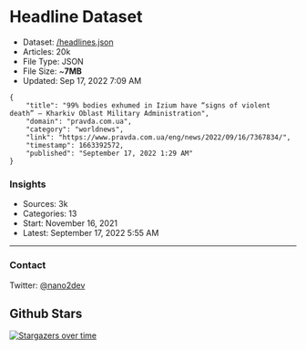 # Headline Dataset

- Dataset: [/headlines.json](https://raw.githubusercontent.com/fwd/news/master/headlines.json) 
- Articles: 20k
- File Type: JSON
- File Size: ~**7MB**
- Updated: Sep 17, 2022 7:09 AM

```
{
    "title": "99% bodies exhumed in Izium have “signs of violent death” – Kharkiv Oblast Military Administration",
    "domain": "pravda.com.ua",
    "category": "worldnews",
    "link": "https://www.pravda.com.ua/eng/news/2022/09/16/7367834/",
    "timestamp": 1663392572,
    "published": "September 17, 2022 1:29 AM"
}
```

### Insights

- Sources: 3k
- Categories: 13
- Start: November 16, 2021
- Latest: September 17, 2022 5:55 AM

---

### Contact 

Twitter: [@nano2dev](https://twitter.com/nano2dev)

## Github Stars

[![Stargazers over time](https://starchart.cc/fwd/news.svg)](https://starchart.cc/fwd/news)
